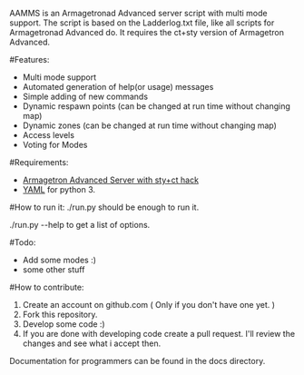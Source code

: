 AAMMS is an Armagetronad Advanced server script with multi mode support.
The script is based on the Ladderlog.txt file, like all scripts for Armagetronad Advanced do.
It requires the ct+sty version of Armagetron Advanced.

#Features:
* Multi mode support
* Automated generation of help(or usage) messages
* Simple adding of new commands
* Dynamic respawn points (can be changed at run time without changing map)
* Dynamic zones (can be changed at run time without changing map)
* Access levels
* Voting for Modes

#Requirements:
* [Armagetron Advanced Server with sty+ct hack](https://code.launchpad.net/~armagetronad-ct/armagetronad/0.2.8-armagetronad-sty+ct) 
* [YAML](http://pyyaml.org/wiki/PyYAML) for python 3. 

#How to run it:
./run.py should be enough to run it.

./run.py --help to get a list of options.

#Todo:
* Add some modes :)
* some other stuff

#How to contribute:
1. Create an account on github.com ( Only if you don't have one yet. )
2. Fork this repository.
3. Develop some code :)
4. If you are done with developing code create a pull request. I'll review the changes and see
   what i accept then.

Documentation for programmers can be found in the docs directory.
